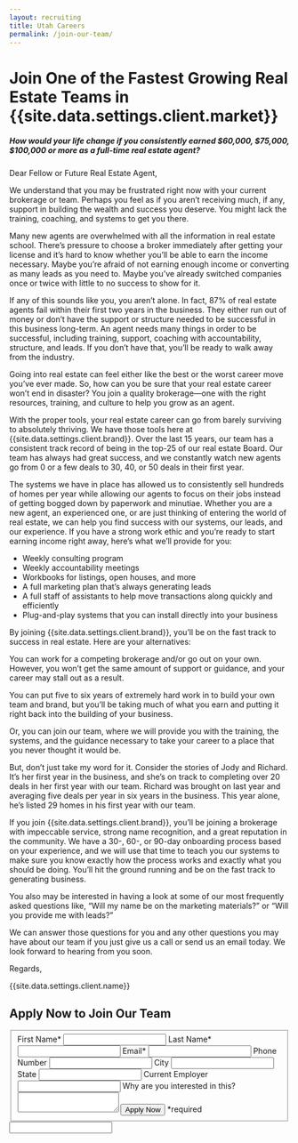 ```yaml
---
layout: recruiting
title: Utah Careers
permalink: /join-our-team/
---
```


<div class="recruiting-page">
<h1 class="join-us">Join One of the Fastest Growing Real Estate Teams in {{site.data.settings.client.market}}</h1>
<h5 class="join-us-subtitle">How would your life change if you consistently earned $60,000, $75,000, $100,000 or more as a full-time real estate agent?</h5>
<!--<div class="recruiting-photo">-->
<!--<span class="client-image-container">-->
<!--<img src="/img/headshot.jpg" alt="{{site.data.settings.client.name}}" class="client-image"/>-->
<!--</span>-->
<!--<figcaption class="caption">{{site.data.settings.client.name}}</figcaption>-->
<!--</div>-->


<p>Dear Fellow or Future Real Estate Agent,</p>

<p>We understand that you may be frustrated right now with your current brokerage or team. Perhaps you feel as if you aren’t receiving much, if any, support in building the wealth and success you deserve. You might lack the training, coaching, and systems to get you there.</p>

<p>Many new agents are overwhelmed with all the information in real estate school. There’s pressure to choose a broker immediately after getting your license and it’s hard to know whether you’ll be able to earn the income necessary. Maybe you’re afraid of not earning enough income or converting as many leads as you need to. Maybe you’ve already switched companies once or twice with little to no success to show for it.</p>

<p>If any of this sounds like you, you aren’t alone. In fact, 87% of real estate agents fail within their first two years in the business. They either run out of money or don’t have the support or structure needed to be successful in this business long-term. An agent needs many things in order to be successful, including training, support, coaching with accountability, structure, and leads. If you don’t have that, you’ll be ready to walk away from the industry.</p>

<p>Going into real estate can feel either like the best or the worst career move you’ve ever made. So, how can you be sure that your real estate career won’t end in disaster? You join a quality brokerage—one with the right resources, training, and culture to help you grow as an agent.</p>

<p>With the proper tools, your real estate career can go from barely surviving to absolutely thriving. We have those tools here at {{site.data.settings.client.brand}}. Over the last 15 years, our team has a consistent track record of being in the top-25 of our real estate Board. Our team has always had great success, and we constantly watch new agents go from 0 or a few deals to 30, 40, or 50 deals in their first year.</p>

<p>The systems we have in place has allowed us to consistently sell hundreds of homes per year while allowing our agents to focus on their jobs instead of getting bogged down by paperwork and minutiae. Whether you are a new agent, an experienced one, or are just thinking of entering the world of real estate, we can help you find success with our systems, our leads, and our experience. If you have a strong work ethic and you’re ready to start earning income right away, here’s what we’ll provide for you:
<ul class="indent">
<li>Weekly consulting program</li>
<li>Weekly accountability meetings</li>
<li>Workbooks for listings, open houses, and more</li>
<li>A full marketing plan that’s always generating leads</li>
<li>A full staff of assistants to help move transactions along quickly and efficiently</li>
<li>Plug-and-play systems that you can install directly into your business</li>
</ul></p>

<p>By joining {{site.data.settings.client.brand}}, you’ll be on the fast track to success in real estate. Here are your alternatives:</p>

<p>You can work for a competing brokerage and/or go out on your own. However, you won’t get the same amount of support or guidance, and your career may stall out as a result.</p>

<p>You can put five to six years of extremely hard work in to build your own team and brand, but you’ll be taking much of what you earn and putting it right back into the building of your business.</p>

<p>Or, you can join our team, where we will provide you with the training, the systems, and the guidance necessary to take your career to a place that you never thought it would be.</p>

<p>But, don’t just take my word for it. Consider the stories of Jody and Richard. It’s her first year in the business, and she’s on track to completing over 20 deals in her first year with our team. Richard was brought on last year and averaging five deals per year in six years in the business. This year alone, he’s listed 29 homes in his first year with our team.</p>

<p>If you join {{site.data.settings.client.brand}}, you’ll be joining a brokerage with impeccable service, strong name recognition, and a great reputation in the community. We have a 30-, 60-, or 90-day onboarding process based on your experience, and we will use that time to teach you our systems to make sure you know exactly how the process works and exactly what you should be doing. You’ll hit the ground running and be on the fast track to generating business.</p>

<p>You also may be interested in having a look at some of our most frequently asked questions like, “Will my name be on the marketing materials?” or “Will you provide me with leads?”</p>

<p>We can answer those questions for you and any other questions you may have about our team if you just give us a call or send us an email today. We look forward to hearing from you soon.</p>

<p>Regards,</p>

<p>{{site.data.settings.client.name}}</p>

<h2 class="recruiting">Apply Now to Join Our Team</h2>

<form method="post" class="home-value cta-forms" action="https://formspree.io/{{site.data.settings.client.email}}" onsubmit="return setReturn()">
					<fieldset><label for="firstname">First Name*</label> <input type="text" required="" name="firstname" /> <label for="lastname">Last Name*</label> <input type="text" required="" name="lastname" /> <label for="email">Email*</label> <input type="text" name="name" /> <label for="phone">Phone Number </label> <input type="tel" name="phone" />
						<!--base32-c9gq6t9k68pkcd3jcwpp4rbkcmtk4-base32--><label for="city">City </label> <input type="text" name="city" /> <label for="state">State </label> <input type="text" name="state" /> <label for="employer">Current Employer </label> <input type="text" name="employer" /> <label for="message">Why are you interested in this? </label><textarea name="employer"></textarea>
						<!--base32-c9gq6t9k68pk8cbme5gq4uv4cguqachj70r2urk1edjk6cg-base32--><input class="submit light-light" type="submit" value="Apply Now" name="submitrecruitingForm" /> <span class="asterisk">*required</span></fieldset>
					<!--base32-c9gq6t9k68pk8c9he1t7cxkecdkpedhpe9h6at3me5r7ee1kddhpwx9q71up4tb3f1u6mc3mdcwp6vkg6rw3gc1dc9gq6t9k68-base32-->
					<div class="hidden"><input type="hidden" value="{{site.data.settings.client.email}}" name="_to" /> <input type="hidden" value="Recruiting Contact Request Message From Your Vyral Careers and Training Video Blog" name="_subject" /> <input type="text" name="_gotcha" /></div>
				</form>
</div>
